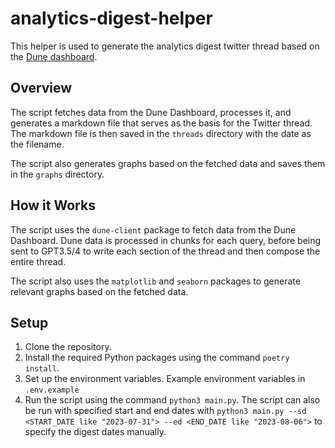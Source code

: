 # analytics-digest-helper

This helper is used to generate the analytics digest twitter thread based on the [Dune dashboard](https://dune.com/lido/lido-weekly-digest).

## Overview

The script fetches data from the Dune Dashboard, processes it, and generates a markdown file that serves as the basis for the Twitter thread. The markdown file is then saved in the `threads` directory with the date as the filename.

The script also generates graphs based on the fetched data and saves them in the `graphs` directory.

## How it Works

The script uses the `dune-client` package to fetch data from the Dune Dashboard. Dune data is processed in chunks for each query, before being sent to GPT3.5/4 to write each section of the thread and then compose the entire thread.

The script also uses the `matplotlib` and `seaborn` packages to generate relevant graphs based on the fetched data.

## Setup

1. Clone the repository.
2. Install the required Python packages using the command `poetry install`.
3. Set up the environment variables. Example environment variables in `.env.example`
4. Run the script using the command `python3 main.py`. The script can also be run with specified start and end dates with `python3 main.py --sd <START_DATE like "2023-07-31"> --ed <END_DATE like "2023-08-06">` to specify the digest dates manually.
